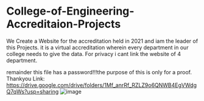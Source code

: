 # College-of-Engineering-Accreditaion-Projects

We Create a Website for the accreditation held in 2021 and iam the leader of this Projects. it is a virtual accreditation wherein every department in our college needs to give the data.
For privacy i cant link the website of 4 department.

remainder this file has a password!!!the purpose of this is only for a proof. Thankyou
Link: https://drive.google.com/drive/folders/1Mf_anrRf_RZLZ9o6QNWB4EgVWdgQ7qWs?usp=sharing
![image](https://user-images.githubusercontent.com/92636188/156870189-bafdffb6-ae5e-450c-9200-631a2ff77552.png)

